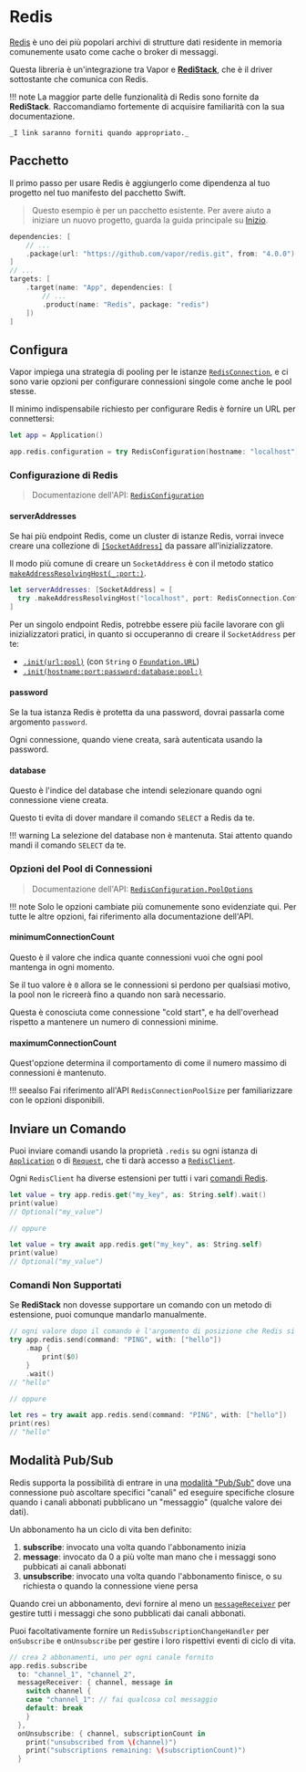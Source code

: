# Redis

[Redis](https://redis.io/) è uno dei più popolari archivi di strutture dati residente in memoria comunemente usato come cache o broker di messaggi.

Questa libreria è un'integrazione tra Vapor e [**RediStack**](https://github.com/swift-server/RediStack), che è il driver sottostante che comunica con Redis.

!!! note
    La maggior parte delle funzionalità di Redis sono fornite da **RediStack**.
    Raccomandiamo fortemente di acquisire familiarità con la sua documentazione.
    
    _I link saranno forniti quando appropriato._

## Pacchetto

Il primo passo per usare Redis è aggiungerlo come dipendenza al tuo progetto nel tuo manifesto del pacchetto Swift.

> Questo esempio è per un pacchetto esistente. Per avere aiuto a iniziare un nuovo progetto, guarda la guida principale su [Inizio](../getting-started/hello-world.md).

```swift
dependencies: [
    // ...
    .package(url: "https://github.com/vapor/redis.git", from: "4.0.0")
]
// ...
targets: [
    .target(name: "App", dependencies: [
        // ...
        .product(name: "Redis", package: "redis")
    ])
]
```

## Configura

Vapor impiega una strategia di pooling per le istanze [`RedisConnection`](https://swiftpackageindex.com/swift-server/RediStack/main/documentation/redistack/redisconnection), e ci sono varie opzioni per configurare connessioni singole come anche le pool stesse.

Il minimo indispensabile richiesto per configurare Redis è fornire un URL per connettersi:

```swift
let app = Application()

app.redis.configuration = try RedisConfiguration(hostname: "localhost")
```

### Configurazione di Redis

> Documentazione dell'API: [`RedisConfiguration`](https://api.vapor.codes/redis/documentation/redis/redisconfiguration)

#### serverAddresses

Se hai più endpoint Redis, come un cluster di istanze Redis, vorrai invece creare una collezione di [`[SocketAddress]`](https://swiftpackageindex.com/apple/swift-nio/main/documentation/niocore/socketaddress) da passare all'inizializzatore.

Il modo più comune di creare un `SocketAddress` è con il metodo statico [`makeAddressResolvingHost(_:port:)`](https://swiftpackageindex.com/apple/swift-nio/main/documentation/niocore/socketaddress/makeaddressresolvinghost(_:port:)).

```swift
let serverAddresses: [SocketAddress] = [
  try .makeAddressResolvingHost("localhost", port: RedisConnection.Configuration.defaultPort)
]
```

Per un singolo endpoint Redis, potrebbe essere più facile lavorare con gli inizializzatori pratici, in quanto si occuperanno di creare il `SocketAddress` per te:

- [`.init(url:pool)`](https://api.vapor.codes/redis/documentation/redis/redisconfiguration/init(url:tlsconfiguration:pool:)-o9lf) (con `String` o [`Foundation.URL`](https://developer.apple.com/documentation/foundation/url))
- [`.init(hostname:port:password:database:pool:)`](https://api.vapor.codes/redis/documentation/redis/redisconfiguration/init(hostname:port:password:tlsconfiguration:database:pool:))

#### password

Se la tua istanza Redis è protetta da una password, dovrai passarla come argomento `password`.

Ogni connessione, quando viene creata, sarà autenticata usando la password.

#### database

Questo è l'indice del database che intendi selezionare quando ogni connessione viene creata.

Questo ti evita di dover mandare il comando `SELECT` a Redis da te.

!!! warning
    La selezione del database non è mantenuta. Stai attento quando mandi il comando `SELECT` da te.

### Opzioni del Pool di Connessioni

> Documentazione dell'API: [`RedisConfiguration.PoolOptions`](https://api.vapor.codes/redis/documentation/redis/redisconfiguration/pooloptions)

!!! note
    Solo le opzioni cambiate più comunemente sono evidenziate qui. Per tutte le altre opzioni, fai riferimento alla documentazione dell'API.

#### minimumConnectionCount

Questo è il valore che indica quante connessioni vuoi che ogni pool mantenga in ogni momento.

Se il tuo valore è `0` allora se le connessioni si perdono per qualsiasi motivo, la pool non le ricreerà fino a quando non sarà necessario.

Questa è conosciuta come connessione "cold start", e ha dell'overhead rispetto a mantenere un numero di connessioni minime.

#### maximumConnectionCount

Quest'opzione determina il comportamento di come il numero massimo di connessioni è mantenuto.

!!! seealso
    Fai riferimento all'API `RedisConnectionPoolSize` per familiarizzare con le opzioni disponibili.

## Inviare un Comando

Puoi inviare comandi usando la proprietà `.redis` su ogni istanza di [`Application`](https://api.vapor.codes/vapor/documentation/vapor/application) o di [`Request`](https://api.vapor.codes/vapor/documentation/vapor/request), che ti darà accesso a [`RedisClient`](https://swiftpackageindex.com/swift-server/RediStack/main/documentation/redistack/redisclient).

Ogni `RedisClient` ha diverse estensioni per tutti i vari [comandi Redis](https://redis.io/commands).

```swift
let value = try app.redis.get("my_key", as: String.self).wait()
print(value)
// Optional("my_value")

// oppure

let value = try await app.redis.get("my_key", as: String.self)
print(value)
// Optional("my_value")
```

### Comandi Non Supportati

Se **RediStack** non dovesse supportare un comando con un metodo di estensione, puoi comunque mandarlo manualmente.

```swift
// ogni valore dopo il comando è l'argomento di posizione che Redis si aspetta
try app.redis.send(command: "PING", with: ["hello"])
    .map {
        print($0)
    }
    .wait()
// "hello"

// oppure

let res = try await app.redis.send(command: "PING", with: ["hello"])
print(res)
// "hello"
```

## Modalità Pub/Sub

Redis supporta la possibilità di entrare in una [modalità "Pub/Sub"](https://redis.io/topics/pubsub) dove una connessione può ascoltare specifici "canali" ed eseguire specifiche closure quando i canali abbonati pubblicano un "messaggio" (qualche valore dei dati).

Un abbonamento ha un ciclo di vita ben definito:

1. **subscribe**: invocato una volta quando l'abbonamento inizia
1. **message**: invocato da 0 a più volte man mano che i messaggi sono pubbicati ai canali abbonati
1. **unsubscribe**: invocato una volta quando l'abbonamento finisce, o su richiesta o quando la connessione viene persa

Quando crei un abbonamento, devi fornire al meno un [`messageReceiver`](https://swiftpackageindex.com/swift-server/RediStack/main/documentation/redistack/redissubscriptionmessagereceiver) per gestire tutti i messaggi che sono pubblicati dai canali abbonati.

Puoi facoltativamente fornire un `RedisSubscriptionChangeHandler` per `onSubscribe` e `onUnsubscribe` per gestire i loro rispettivi eventi di ciclo di vita.

```swift
// crea 2 abbonamenti, uno per ogni canale fornito
app.redis.subscribe
  to: "channel_1", "channel_2",
  messageReceiver: { channel, message in
    switch channel {
    case "channel_1": // fai qualcosa col messaggio
    default: break
    }
  },
  onUnsubscribe: { channel, subscriptionCount in
    print("unsubscribed from \(channel)")
    print("subscriptions remaining: \(subscriptionCount)")
  }
```
